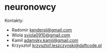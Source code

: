 # neuronowcy

Kontakty:
- Radomir kenderpl@gmail.com
- Wiola sviola0910@gmail.com
- Kamil adamsky.kamil@gmail.com
- Krzysztof krzysztof.leszczynski@daftcode.pl
